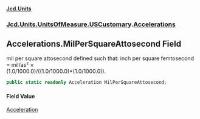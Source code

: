 #### [Jcd.Units](index.md 'index')
### [Jcd.Units.UnitsOfMeasure.USCustomary](Jcd.Units.UnitsOfMeasure.USCustomary.md 'Jcd.Units.UnitsOfMeasure.USCustomary').[Accelerations](Accelerations.md 'Jcd.Units.UnitsOfMeasure.USCustomary.Accelerations')

## Accelerations.MilPerSquareAttosecond Field

mil per square attosecond defined such that: inch per square femtosecond = mil/as² ×  
(1.0/1000.0)/((1.0/1000.0)*(1.0/1000.0)).

```csharp
public static readonly Acceleration MilPerSquareAttosecond;
```

#### Field Value
[Acceleration](Acceleration.md 'Jcd.Units.UnitTypes.Acceleration')